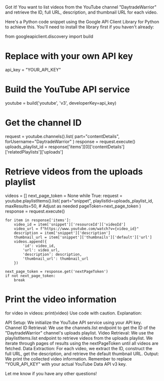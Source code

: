 Got it! You want to list videos from the YouTube channel "DaytradeWarrior" and retrieve the ID, full URL, description, and thumbnail URL for each video.

Here's a Python code snippet using the Google API Client Library for Python to achieve this. You'll need to install the library first if you haven't already:

from googleapiclient.discovery import build

# Replace with your own API key

api_key = "YOUR_API_KEY"

# Build the YouTube API service

youtube = build('youtube', 'v3', developerKey=api_key)

# Get the channel ID

request = youtube.channels().list(
part="contentDetails",
forUsername="DaytradeWarrior"
)
response = request.execute()
uploads_playlist_id = response['items'][0]['contentDetails']['relatedPlaylists']['uploads']

# Retrieve videos from the uploads playlist

videos = []
next_page_token = None
while True:
request = youtube.playlistItems().list(
part="snippet",
playlistId=uploads_playlist_id,
maxResults=50, # Adjust as needed
pageToken=next_page_token
)
response = request.execute()

    for item in response['items']:
        video_id = item['snippet']['resourceId']['videoId']
        video_url = f"https://www.youtube.com/watch?v={video_id}"
        description = item['snippet']['description']
        thumbnail_url = item['snippet']['thumbnails']['default']['url']
        videos.append({
            'id': video_id,
            'url': video_url,
            'description': description,
            'thumbnail_url': thumbnail_url
        })

    next_page_token = response.get('nextPageToken')
    if not next_page_token:
        break

# Print the video information

for video in videos:
print(video)
Use code with caution.
Explanation:

API Setup: We initialize the YouTube API service using your API key.
Channel ID Retrieval: We use the channels.list endpoint to get the ID of the "DaytradeWarrior" channel's uploads playlist.
Video Retrieval: We use the playlistItems.list endpoint to retrieve videos from the uploads playlist. We iterate through pages of results using the nextPageToken until all videos are fetched.
Data Extraction: For each video, we extract the ID, construct the full URL, get the description, and retrieve the default thumbnail URL.
Output: We print the collected video information.
Remember to replace "YOUR_API_KEY" with your actual YouTube Data API v3 key.

Let me know if you have any other questions!
